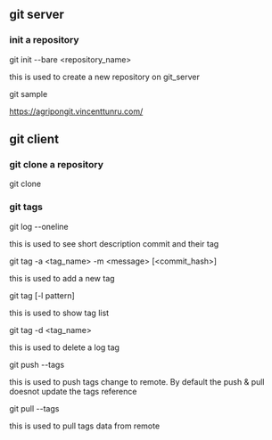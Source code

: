 ## git server

### init a repository

git init --bare &lt;repository\_name&gt;

this is used to create a new repository on git\_server

git sample


https://agripongit.vincenttunru.com/




## git client

### git clone a repository

git clone 





### git tags

git log --oneline

this is used to see short description commit and their tag

git tag -a &lt;tag_name&gt; -m &lt;message&gt; \[&lt;commit_hash&gt;\]

this is used to add a new tag

git tag \[-l pattern\]

this is used to show tag list

git tag -d &lt;tag\_name&gt;

this is used to delete a log tag

git push --tags

this is used to push tags change to remote. By default the push & pull doesnot update the tags reference

git pull --tags

this is used to pull tags data from remote

